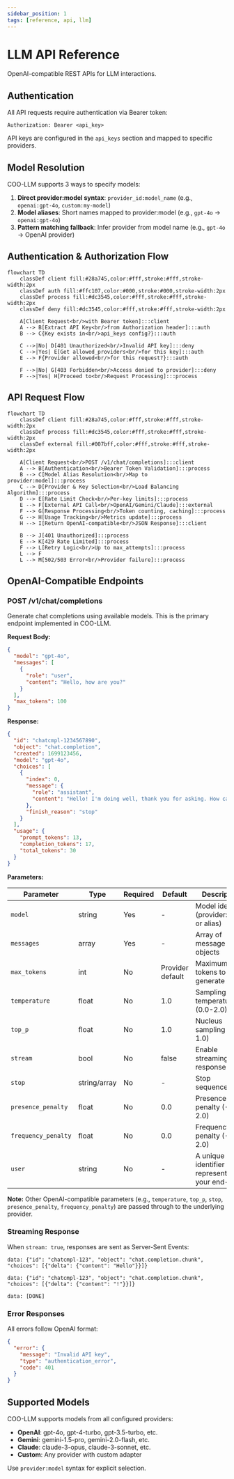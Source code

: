 ```yaml
---
sidebar_position: 1
tags: [reference, api, llm]
---
```


# LLM API Reference

OpenAI-compatible REST APIs for LLM interactions.

## Authentication

All API requests require authentication via Bearer token:

```
Authorization: Bearer <api_key>
```

API keys are configured in the `api_keys` section and mapped to specific providers.

## Model Resolution

COO-LLM supports 3 ways to specify models:

1. **Direct provider:model syntax**: `provider_id:model_name` (e.g., `openai:gpt-4o`, `custom:my-model`)
2. **Model aliases**: Short names mapped to provider:model (e.g., `gpt-4o` → `openai:gpt-4o`)
3. **Pattern matching fallback**: Infer provider from model name (e.g., `gpt-4o` → OpenAI provider)

## Authentication & Authorization Flow

```mermaid
flowchart TD
    classDef client fill:#28a745,color:#fff,stroke:#fff,stroke-width:2px
    classDef auth fill:#ffc107,color:#000,stroke:#000,stroke-width:2px
    classDef process fill:#dc3545,color:#fff,stroke:#fff,stroke-width:2px
    classDef deny fill:#dc3545,color:#fff,stroke:#fff,stroke-width:2px

    A[Client Request<br/>with Bearer token]:::client
    A --> B[Extract API Key<br/>from Authorization header]:::auth
    B --> C{Key exists in<br/>api_keys config?}:::auth

    C -->|No| D[401 Unauthorized<br/>Invalid API key]:::deny
    C -->|Yes| E[Get allowed_providers<br/>for this key]:::auth
    E --> F{Provider allowed<br/>for this request?}:::auth

    F -->|No| G[403 Forbidden<br/>Access denied to provider]:::deny
    F -->|Yes| H[Proceed to<br/>Request Processing]:::process
```

## API Request Flow

```mermaid
flowchart TD
    classDef client fill:#28a745,color:#fff,stroke:#fff,stroke-width:2px
    classDef process fill:#dc3545,color:#fff,stroke:#fff,stroke-width:2px
    classDef external fill:#007bff,color:#fff,stroke:#fff,stroke-width:2px

    A[Client Request<br/>POST /v1/chat/completions]:::client
    A --> B[Authentication<br/>Bearer Token Validation]:::process
    B --> C[Model Alias Resolution<br/>Map to provider:model]:::process
    C --> D[Provider & Key Selection<br/>Load Balancing Algorithm]:::process
    D --> E[Rate Limit Check<br/>Per-key limits]:::process
    E --> F[External API Call<br/>OpenAI/Gemini/Claude]:::external
    F --> G[Response Processing<br/>Token counting, caching]:::process
    G --> H[Usage Tracking<br/>Metrics update]:::process
    H --> I[Return OpenAI-compatible<br/>JSON Response]:::client

    B --> J[401 Unauthorized]:::process
    E --> K[429 Rate Limited]:::process
    F --> L[Retry Logic<br/>Up to max_attempts]:::process
    L --> F
    L --> M[502/503 Error<br/>Provider failure]:::process
```

## OpenAI-Compatible Endpoints

### POST /v1/chat/completions

Generate chat completions using available models. This is the primary endpoint implemented in COO-LLM.

**Request Body:**
```json
{
  "model": "gpt-4o",
  "messages": [
    {
      "role": "user",
      "content": "Hello, how are you?"
    }
  ],
  "max_tokens": 100
}
```

**Response:**
```json
{
  "id": "chatcmpl-1234567890",
  "object": "chat.completion",
  "created": 1699123456,
  "model": "gpt-4o",
  "choices": [
    {
      "index": 0,
      "message": {
        "role": "assistant",
        "content": "Hello! I'm doing well, thank you for asking. How can I help you today?"
      },
      "finish_reason": "stop"
    }
  ],
  "usage": {
    "prompt_tokens": 13,
    "completion_tokens": 17,
    "total_tokens": 30
  }
}
```

**Parameters:**

| Parameter | Type | Required | Default | Description |
|-----------|------|----------|---------|-------------|
| `model` | string | Yes | - | Model identifier (provider:model or alias) |
| `messages` | array | Yes | - | Array of message objects |
| `max_tokens` | int | No | Provider default | Maximum tokens to generate |
| `temperature` | float | No | 1.0 | Sampling temperature (0.0-2.0) |
| `top_p` | float | No | 1.0 | Nucleus sampling (0.0-1.0) |
| `stream` | bool | No | false | Enable streaming response |
| `stop` | string/array | No | - | Stop sequences |
| `presence_penalty` | float | No | 0.0 | Presence penalty (-2.0-2.0) |
| `frequency_penalty` | float | No | 0.0 | Frequency penalty (-2.0-2.0) |
| `user` | string | No | - | A unique identifier representing your end-user. |

**Note:** Other OpenAI-compatible parameters (e.g., `temperature`, `top_p`, `stop`, `presence_penalty`, `frequency_penalty`) are passed through to the underlying provider.

### Streaming Response

When `stream: true`, responses are sent as Server-Sent Events:

```
data: {"id": "chatcmpl-123", "object": "chat.completion.chunk", "choices": [{"delta": {"content": "Hello"}}]}

data: {"id": "chatcmpl-123", "object": "chat.completion.chunk", "choices": [{"delta": {"content": "!"}}]}

data: [DONE]
```

### Error Responses

All errors follow OpenAI format:

```json
{
  "error": {
    "message": "Invalid API key",
    "type": "authentication_error",
    "code": 401
  }
}
```

## Supported Models

COO-LLM supports models from all configured providers:

- **OpenAI**: gpt-4o, gpt-4-turbo, gpt-3.5-turbo, etc.
- **Gemini**: gemini-1.5-pro, gemini-2.0-flash, etc.
- **Claude**: claude-3-opus, claude-3-sonnet, etc.
- **Custom**: Any provider with custom adapter

Use `provider:model` syntax for explicit selection.